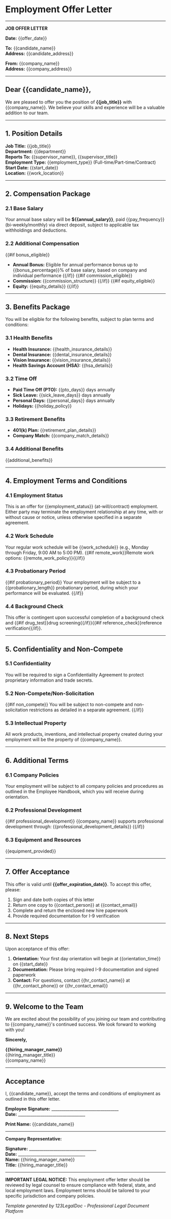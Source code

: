 # Employment Offer Letter

---

**JOB OFFER LETTER**

**Date:** {{offer_date}}

**To:** {{candidate_name}}  
**Address:** {{candidate_address}}

**From:** {{company_name}}  
**Address:** {{company_address}}

---

## Dear {{candidate_name}},

We are pleased to offer you the position of **{{job_title}}** with {{company_name}}. We believe your skills and experience will be a valuable addition to our team.

---

## 1. Position Details

**Job Title:** {{job_title}}  
**Department:** {{department}}  
**Reports To:** {{supervisor_name}}, {{supervisor_title}}  
**Employment Type:** {{employment_type}} (Full-time/Part-time/Contract)  
**Start Date:** {{start_date}}  
**Location:** {{work_location}}

---

## 2. Compensation Package

### 2.1 Base Salary
Your annual base salary will be **${{annual_salary}}**, paid {{pay_frequency}} (bi-weekly/monthly) via direct deposit, subject to applicable tax withholdings and deductions.

### 2.2 Additional Compensation
{{#if bonus_eligible}}
- **Annual Bonus:** Eligible for annual performance bonus up to {{bonus_percentage}}% of base salary, based on company and individual performance
{{/if}}
{{#if commission_eligible}}
- **Commission:** {{commission_structure}}
{{/if}}
{{#if equity_eligible}}
- **Equity:** {{equity_details}}
{{/if}}

---

## 3. Benefits Package

You will be eligible for the following benefits, subject to plan terms and conditions:

### 3.1 Health Benefits
- **Health Insurance:** {{health_insurance_details}}
- **Dental Insurance:** {{dental_insurance_details}}
- **Vision Insurance:** {{vision_insurance_details}}
- **Health Savings Account (HSA):** {{hsa_details}}

### 3.2 Time Off
- **Paid Time Off (PTO):** {{pto_days}} days annually
- **Sick Leave:** {{sick_leave_days}} days annually
- **Personal Days:** {{personal_days}} days annually
- **Holidays:** {{holiday_policy}}

### 3.3 Retirement Benefits
- **401(k) Plan:** {{retirement_plan_details}}
- **Company Match:** {{company_match_details}}

### 3.4 Additional Benefits
{{additional_benefits}}

---

## 4. Employment Terms and Conditions

### 4.1 Employment Status
This is an offer for {{employment_status}} (at-will/contract) employment. Either party may terminate the employment relationship at any time, with or without cause or notice, unless otherwise specified in a separate agreement.

### 4.2 Work Schedule
Your regular work schedule will be {{work_schedule}} (e.g., Monday through Friday, 9:00 AM to 5:00 PM). {{#if remote_work}}Remote work options: {{remote_work_policy}}{{/if}}

### 4.3 Probationary Period
{{#if probationary_period}}
Your employment will be subject to a {{probationary_length}} probationary period, during which your performance will be evaluated.
{{/if}}

### 4.4 Background Check
This offer is contingent upon successful completion of a background check and {{#if drug_test}}drug screening{{/if}}{{#if reference_check}}reference verification{{/if}}.

---

## 5. Confidentiality and Non-Compete

### 5.1 Confidentiality
You will be required to sign a Confidentiality Agreement to protect proprietary information and trade secrets.

### 5.2 Non-Compete/Non-Solicitation
{{#if non_compete}}
You will be subject to non-compete and non-solicitation restrictions as detailed in a separate agreement.
{{/if}}

### 5.3 Intellectual Property
All work products, inventions, and intellectual property created during your employment will be the property of {{company_name}}.

---

## 6. Additional Terms

### 6.1 Company Policies
Your employment will be subject to all company policies and procedures as outlined in the Employee Handbook, which you will receive during orientation.

### 6.2 Professional Development
{{#if professional_development}}
{{company_name}} supports professional development through: {{professional_development_details}}
{{/if}}

### 6.3 Equipment and Resources
{{equipment_provided}}

---

## 7. Offer Acceptance

This offer is valid until **{{offer_expiration_date}}**. To accept this offer, please:

1. Sign and date both copies of this letter
2. Return one copy to {{contact_person}} at {{contact_email}}
3. Complete and return the enclosed new hire paperwork
4. Provide required documentation for I-9 verification

---

## 8. Next Steps

Upon acceptance of this offer:

1. **Orientation:** Your first day orientation will begin at {{orientation_time}} on {{start_date}}
2. **Documentation:** Please bring required I-9 documentation and signed paperwork
3. **Contact:** For questions, contact {{hr_contact_name}} at {{hr_contact_phone}} or {{hr_contact_email}}

---

## 9. Welcome to the Team

We are excited about the possibility of you joining our team and contributing to {{company_name}}'s continued success. We look forward to working with you!

**Sincerely,**

**{{hiring_manager_name}}**  
{{hiring_manager_title}}  
{{company_name}}

---

## Acceptance

I, {{candidate_name}}, accept the terms and conditions of employment as outlined in this offer letter.

**Employee Signature:** _________________________________  
**Date:** _________________________________

**Print Name:** {{candidate_name}}

---

**Company Representative:**

**Signature:** _________________________________  
**Date:** _________________________________  
**Name:** {{hiring_manager_name}}  
**Title:** {{hiring_manager_title}}

---

**IMPORTANT LEGAL NOTICE:** This employment offer letter should be reviewed by legal counsel to ensure compliance with federal, state, and local employment laws. Employment terms should be tailored to your specific jurisdiction and company policies.

*Template generated by 123LegalDoc - Professional Legal Document Platform*